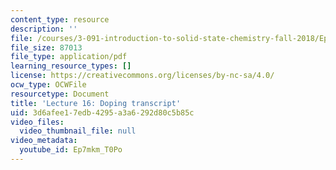 ```yaml
---
content_type: resource
description: ''
file: /courses/3-091-introduction-to-solid-state-chemistry-fall-2018/Ep7mkm_T0Po_transcript.pdf
file_size: 87013
file_type: application/pdf
learning_resource_types: []
license: https://creativecommons.org/licenses/by-nc-sa/4.0/
ocw_type: OCWFile
resourcetype: Document
title: 'Lecture 16: Doping transcript'
uid: 3d6afee1-7edb-4295-a3a6-292d80c5b85c
video_files:
  video_thumbnail_file: null
video_metadata:
  youtube_id: Ep7mkm_T0Po
---
```

